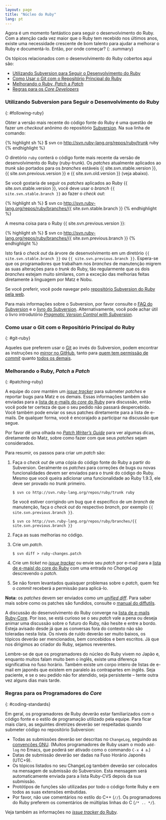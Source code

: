 ```yaml
---
layout: page
title: "Núcleo do Ruby"
lang: pt
---
```


Agora é um momento fantástico para seguir o desenvolvimento do Ruby. Com a
atenção cada vez maior que o Ruby tem recebido nos últimos anos, existe uma
necessidade crescente de bom talento para ajudar a melhorar o Ruby e
documentá-lo. Então, por onde começar?
{: .summary}

Os tópicos relacionados com o desenvolvimento do Ruby cobertos aqui são:

* [Utilizando Subversion para Seguir o Desenvolvimento do Ruby](#following-ruby)
* [Como Usar o Git com o Repositório Principal do Ruby](#git-ruby)
* [Melhorando o Ruby, *Patch* a *Patch*](#patching-ruby)
* [Regras para os _Core Developers_](#coding-standards)

### Utilizando Subversion para Seguir o Desenvolvimento do Ruby
{: #following-ruby}

Obter a versão mais recente do código fonte do Ruby é uma questão de fazer um
_checkout_ anônimo do repositório [Subversion][1]. Na sua linha de comando:

{% highlight sh %}
$ svn co http://svn.ruby-lang.org/repos/ruby/trunk ruby
{% endhighlight %}

O diretório `ruby` conterá o código fonte mais recente da versão de
desenvolvimento do Ruby (ruby-trunk). Os _patches_ atualmente aplicados ao
_trunk_ são portados para os _branches_ estáveis {{ site.svn.stable.version }},
{{ site.svn.previous.version }} e {{ site.svn.old.version }} (veja abaixo).

Se você gostaria de seguir os _patches_  aplicados ao Ruby
{{ site.svn.stable.version }}, você deve usar o _branch_
`{{ site.svn.stable.branch }}` ao fazer o _check out_:

{% highlight sh %}
$ svn co http://svn.ruby-lang.org/repos/ruby/branches/{{ site.svn.stable.branch }}
{% endhighlight %}

A mesma coisa para o Ruby {{ site.svn.previous.version }}:

{% highlight sh %}
$ svn co http://svn.ruby-lang.org/repos/ruby/branches/{{ site.svn.previous.branch }}
{% endhighlight %}

Isto fará o *check out* da árvore de desenvolvimento em um
diretório `{{ site.svn.stable.branch }}` ou `{{ site.svn.previous.branch }}`.
Espera-se que os programadores que trabalham nos _branches_ de
manutenção migrem as suas alterações para o _trunk_ do Ruby, tão regularmente
que os dois _branches_ estejam muito similares, com a exceção das melhorias
feitas diretamente à linguagem por Matz e Nobu.

Se você preferir, você pode navegar pelo
[repositório Subversion do Ruby pela web][2].

Para mais informações sobre o Subversion, por favor consulte o
[FAQ do Subversion][3] e o [livro do Subversion][4]. Alternativamente,
você pode achar útil o livro introdutório
[_Pragmatic Version Control with Subversion_][5].

### Como usar o Git com o Repositório Principal do Ruby
{: #git-ruby}

Aqueles que preferem usar o [Git][6] ao invés do Subversion, podem encontrar
as instruções no [_mirror_ no GitHub][7], tanto para
[quem tem permissão de _commit_][8]
quanto [todos os demais][9].

### Melhorando o Ruby, *Patch* a *Patch*
{: #patching-ruby}

A equipe do _core_ mantém um [_issue tracker_][10] para submeter _patches_
e reportar bugs para Matz e os demais. Essas informações também são enviadas
para a [lista de e-mails do _core_ do Ruby][mailing-lists]
para discussão, então você pode ter certeza de que o seu pedido não passará
despercebido. Você também pode enviar os seus patches diretamente para
a lista de e-mails. De qualquer forma, você é encorajado a participar na
discussão que segue.

Por favor dê uma olhada no [_Patch Writer’s Guide_][11] para ver algumas
dicas, diretamente do Matz, sobre como fazer com que seus _patches_
sejam considerados.

Para resumir, os passos para criar um *patch* são:

1.  Faça o _check out_ de uma cópia do código fonte do Ruby a partir do
    Subversion. Geralmente os _patches_ para correções de bugs ou novas
    funcionalidades devem ser enviados para o _trunk_ do código do Ruby.
    Mesmo que você queira adicionar uma funcionalidade ao Ruby 1.9.3,
    ele deve ser provado no _trunk_ primeiro.

        $ svn co http://svn.ruby-lang.org/repos/ruby/trunk ruby

    Se você estiver corrigindo um bug que é específico de um _branch_ de
    manutenção, faça o _check out_ do respectivo _branch_, por exemplo
    `{{ site.svn.previous.branch }}`.

        $ svn co http://svn.ruby-lang.org/repos/ruby/branches/{{ site.svn.previous.branch }}

2.  Faça as suas melhorias no código.

3.  Crie um _patch_.

        $ svn diff > ruby-changes.patch

4.  Crie um _ticket_ no [_issue tracker_][10] ou envie seu _patch_ por
    e-mail para a [lista de e-maisl do core do Ruby][mailing-lists]
    com uma entrada no _ChangeLog_ descrevendo o _patch_.

5.  Se não forem levantados quaisquer problemas sobre o _patch_,
    quem fez o _commit_ receberá a permissão para aplicá-lo.

**Nota:** os *patches* devem ser enviados como um [_unified diff_][12].
Para saber mais sobre como os patches são fundidos, consulte o [manual do
diffutils][13].

A discussão do desenvolvimento do Ruby converge na
[lista de e-mails Ruby-Core][mailing-lists]. Por isso, se está curioso
se o seu *patch* vale a pena ou deseja animar uma discussão sobre o
futuro do Ruby, não hesite e entre a bordo. Esteja avisado desde já
que as conversas fora do contexto não são toleradas nesta lista. Os
níveis de ruído deverão ser muito baixos, os tópicos deverão ser
mencionados, bem concebidos e bem escritos. Já que nos dirigimos ao
criador do Ruby, sejamos reverentes.

Lembre-se de que os programadores do núcleo do Ruby vivem no Japão e,
enquanto muitos falam muito bem o inglês, existe uma diferença
significativa no fuso horário. Também existe um corpo inteiro de listas
de e-mail em japonês que existem em paralelo às contrapartes em inglês.
Seja paciente, e se o seu pedido não for atendido, seja persistente
– tente outra vez alguns dias mais tarde.

### Regras para os Programadores do _Core_
{: #coding-standards}

Em geral, os programadores de Ruby deverão estar familiarizados com o
código fonte e o estilo de programação utilizado pela equipe. Para ficar
mais claro, as seguintes diretrizes deverão ser respeitadas
quando submeter código no repositório Subversion:

* Todas as submissões deverão ser descritas no `ChangeLog`, seguindo as
  [convenções GNU][14]. (Muitos programadores de Ruby usam o modo
  `add-log` no Emacs, que poderá ser ativado como o commando `C-x 4 a`.)
* Datas de submissão deverão ser dadas na Fuso Horário Japonês (UTC+9).
* Os tópicos listados no seu ChangeLog também deverão ser colocados na
  mensagem de submissão do Subversion. Esta mensagem será automaticamente
  enviada para a lista Ruby-CVS depois da sua submissão.
* Protótipos de funções são utilizadas por todo o código fonte Ruby
  e em todos as suas extensões embutidas.
* Por favor, não use comentários no estilo do C++ (`//`). Os
  programadores do Ruby preferem os comentários de múltiplas linhas
  do C (`/* .. */`).

Veja também as informações no [_issue tracker_ do Ruby][10].



[mailing-lists]: /pt/community/mailing-lists/
[1]: http://subversion.apache.org/
[2]: http://svn.ruby-lang.org/cgi-bin/viewvc.cgi/
[3]: http://subversion.apache.org/faq.html
[4]: http://svnbook.org
[5]: http://www.pragmaticprogrammer.com/titles/svn/
[6]: http://git-scm.com/
[7]: http://github.com/ruby/ruby
[8]: https://github.com/shyouhei/ruby/wiki/committerhowto
[9]: https://github.com/shyouhei/ruby/wiki/noncommitterhowto
[10]: https://bugs.ruby-lang.org/
[11]: http://blade.nagaokaut.ac.jp/cgi-bin/scat.rb/ruby/ruby-core/25139
[12]: http://www.gnu.org/software/diffutils/manual/html_node/Unified-Format.html
[13]: http://www.gnu.org/software/diffutils/manual/html_node/Merging-with-patch.html#Merging%20with%20patch
[14]: http://www.gnu.org/prep/standards/standards.html#Change-Logs
